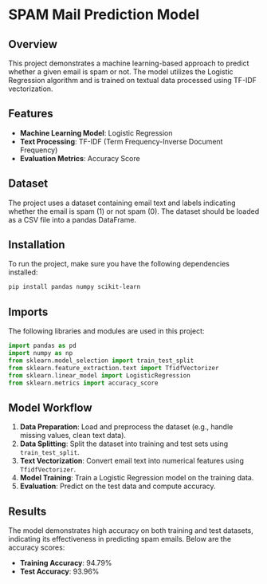 # SPAM Mail Prediction Model

## Overview
This project demonstrates a machine learning-based approach to predict whether a given email is spam or not. The model utilizes the Logistic Regression algorithm and is trained on textual data processed using TF-IDF vectorization. 

## Features
- **Machine Learning Model**: Logistic Regression
- **Text Processing**: TF-IDF (Term Frequency-Inverse Document Frequency)
- **Evaluation Metrics**: Accuracy Score

## Dataset
The project uses a dataset containing email text and labels indicating whether the email is spam (1) or not spam (0). The dataset should be loaded as a CSV file into a pandas DataFrame.

## Installation
To run the project, make sure you have the following dependencies installed:

```bash
pip install pandas numpy scikit-learn
```

## Imports
The following libraries and modules are used in this project:

```python
import pandas as pd 
import numpy as np 
from sklearn.model_selection import train_test_split
from sklearn.feature_extraction.text import TfidfVectorizer
from sklearn.linear_model import LogisticRegression
from sklearn.metrics import accuracy_score
```

## Model Workflow
1. **Data Preparation**: Load and preprocess the dataset (e.g., handle missing values, clean text data).
2. **Data Splitting**: Split the dataset into training and test sets using `train_test_split`.
3. **Text Vectorization**: Convert email text into numerical features using `TfidfVectorizer`.
4. **Model Training**: Train a Logistic Regression model on the training data.
5. **Evaluation**: Predict on the test data and compute accuracy.

## Results
The model demonstrates high accuracy on both training and test datasets, indicating its effectiveness in predicting spam emails. Below are the accuracy scores:

- **Training Accuracy**: 94.79%
- **Test Accuracy**: 93.96%



